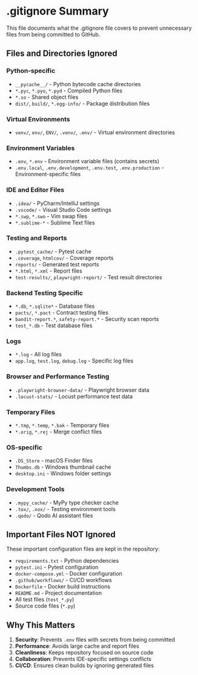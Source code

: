 # .gitignore Summary

This file documents what the .gitignore file covers to prevent unnecessary files from being committed to GitHub.

## Files and Directories Ignored

### Python-specific
- `__pycache__/` - Python bytecode cache directories
- `*.pyc`, `*.pyo`, `*.pyd` - Compiled Python files
- `*.so` - Shared object files
- `dist/`, `build/`, `*.egg-info/` - Package distribution files

### Virtual Environments
- `venv/`, `env/`, `ENV/`, `.venv/`, `.env/` - Virtual environment directories

### Environment Variables
- `.env`, `*.env` - Environment variable files (contains secrets)
- `.env.local`, `.env.development`, `.env.test`, `.env.production` - Environment-specific files

### IDE and Editor Files
- `.idea/` - PyCharm/IntelliJ settings
- `.vscode/` - Visual Studio Code settings
- `*.swp`, `*.swo` - Vim swap files
- `*.sublime-*` - Sublime Text files

### Testing and Reports
- `.pytest_cache/` - Pytest cache
- `.coverage`, `htmlcov/` - Coverage reports
- `reports/` - Generated test reports
- `*.html`, `*.xml` - Report files
- `test-results/`, `playwright-report/` - Test result directories

### Backend Testing Specific
- `*.db`, `*.sqlite*` - Database files
- `pacts/`, `*.pact` - Contract testing files
- `bandit-report.*`, `safety-report.*` - Security scan reports
- `test_*.db` - Test database files

### Logs
- `*.log` - All log files
- `app.log`, `test.log`, `debug.log` - Specific log files

### Browser and Performance Testing
- `.playwright-browser-data/` - Playwright browser data
- `.locust-stats/` - Locust performance test data

### Temporary Files
- `*.tmp`, `*.temp`, `*.bak` - Temporary files
- `*.orig`, `*.rej` - Merge conflict files

### OS-specific
- `.DS_Store` - macOS Finder files
- `Thumbs.db` - Windows thumbnail cache
- `desktop.ini` - Windows folder settings

### Development Tools
- `.mypy_cache/` - MyPy type checker cache
- `.tox/`, `.nox/` - Testing environment tools
- `.qodo/` - Qodo AI assistant files

## Important Files NOT Ignored

These important configuration files are kept in the repository:

- `requirements.txt` - Python dependencies
- `pytest.ini` - Pytest configuration
- `docker-compose.yml` - Docker configuration
- `.github/workflows/` - CI/CD workflows
- `Dockerfile` - Docker build instructions
- `README.md` - Project documentation
- All test files (`test_*.py`)
- Source code files (`*.py`)

## Why This Matters

1. **Security**: Prevents `.env` files with secrets from being committed
2. **Performance**: Avoids large cache and report files
3. **Cleanliness**: Keeps repository focused on source code
4. **Collaboration**: Prevents IDE-specific settings conflicts
5. **CI/CD**: Ensures clean builds by ignoring generated files